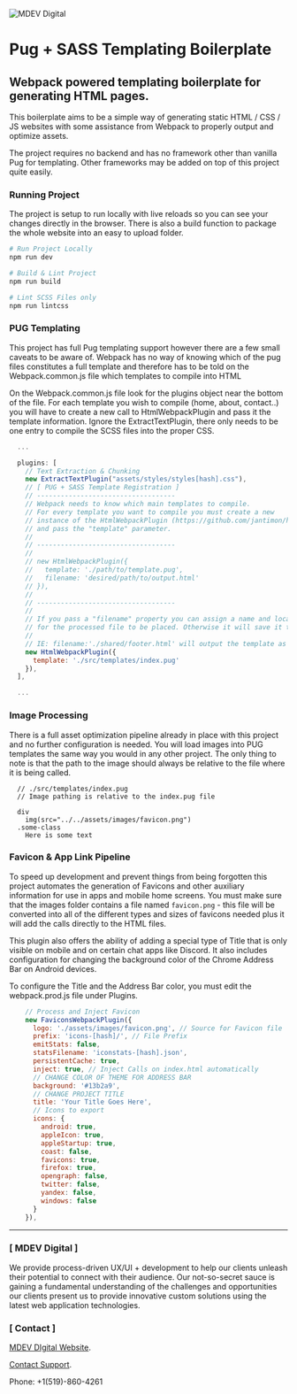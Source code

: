 ![MDEV Digital](https://mdev.digital/social/githubLogo.svg)

# Pug + SASS Templating Boilerplate
## Webpack powered templating boilerplate for generating HTML pages.
This boilerplate aims to be a simple way of generating static HTML / CSS / JS
websites with some assistance from Webpack to properly output and optimize
assets.

The project requires no backend and has no framework other than vanilla Pug for
templating. Other frameworks may be added on top of this project quite easily.

### Running Project
The project is setup to run locally with live reloads so you can see your
changes directly in the browser. There is also a build function to package the
whole website into an easy to upload folder.

```bash
# Run Project Locally
npm run dev

# Build & Lint Project
npm run build

# Lint SCSS Files only
npm run lintcss
```

### PUG Templating
This project has full Pug templating support however there are a few small
caveats to be aware of. Webpack has no way of knowing which of the pug files
constitutes a full template and therefore has to be told on the
Webpack.common.js file which templates to compile into HTML

On the Webpack.common.js file look for the plugins object near the bottom of the
file. For each template you wish to compile (home, about, contact..) you will
have to create a new call to HtmlWebpackPlugin and pass it the template
information. Ignore the ExtractTextPlugin, there only needs to be one entry to
compile the SCSS files into the proper CSS.

```javascript
  ...

  plugins: [
    // Text Extraction & Chunking
    new ExtractTextPlugin("assets/styles/styles[hash].css"),
    // [ PUG + SASS Template Registration ]
    // -----------------------------------
    // Webpack needs to know which main templates to compile.
    // For every template you want to compile you must create a new
    // instance of the HtmlWebpackPlugin (https://github.com/jantimon/html-webpack-plugin)
    // and pass the "template" parameter.
    //
    // -----------------------------------
    //
    // new HtmlWebpackPlugin({
    //   template: './path/to/template.pug',
    //   filename: 'desired/path/to/output.html'
    // }),
    //
    // -----------------------------------
    //
    // If you pass a "filename" property you can assign a name and location
    // for the processed file to be placed. Otherwise it will save it to the root with the same name
    //
    // IE: filename:'./shared/footer.html' will output the template as dist/shared/footer.html
    new HtmlWebpackPlugin({
      template: './src/templates/index.pug'
    }),
  ],

  ...
```

### Image Processing
There is a full asset optimization pipeline already in place with this project
and no further configuration is needed. You will load images into PUG templates
the same way you would in any other project. The only thing to note is that the
path to the image should always be relative to the file where it is being
called.

```pug
  // ./src/templates/index.pug
  // Image pathing is relative to the index.pug file

  div
    img(src="../../assets/images/favicon.png")
  .some-class
    Here is some text
```

### Favicon & App Link Pipeline
To speed up development and prevent things from being forgotten this project
automates the generation of Favicons and other auxiliary information for use in
apps and mobile home screens. You must make sure that the images folder contains
a file named `favicon.png` - this file will be converted into all of the
different types and sizes of favicons needed plus it will add the calls directly
to the HTML files.

This plugin also offers the ability of adding a special type of Title that is
only visible on mobile and on certain chat apps like Discord. It also includes
configuration for changing the background color of the Chrome Address Bar on
Android devices.

To configure the Title and the Address Bar color, you must edit the
webpack.prod.js file under Plugins.

```javascript
    // Process and Inject Favicon
    new FaviconsWebpackPlugin({
      logo: './assets/images/favicon.png', // Source for Favicon file
      prefix: 'icons-[hash]/', // File Prefix
      emitStats: false,
      statsFilename: 'iconstats-[hash].json',
      persistentCache: true,
      inject: true, // Inject Calls on index.html automatically
      // CHANGE COLOR OF THEME FOR ADDRESS BAR
      background: '#13b2a9',
      // CHANGE PROJECT TITLE
      title: 'Your Title Goes Here',
      // Icons to export
      icons: {
        android: true,
        appleIcon: true,
        appleStartup: true,
        coast: false,
        favicons: true,
        firefox: true,
        opengraph: false,
        twitter: false,
        yandex: false,
        windows: false
      }
    }),

```

---

### [ MDEV Digital ]
We provide process-driven UX/UI + development to help our clients unleash their potential to connect with their audience. Our not-so-secret sauce is gaining a fundamental understanding of the challenges and opportunities our clients present us to provide innovative custom solutions using the latest web application technologies.

### [ Contact ]
[MDEV DIgital Website](http://mdev.digital).

[Contact Support](mailto:contact@mdev.digital).

Phone: +1(519)-860-4261


